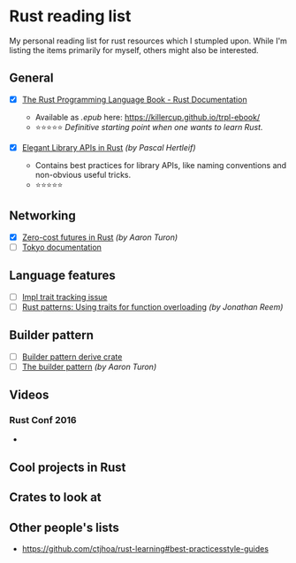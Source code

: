 # Rust reading list

My personal reading list for rust resources which I stumpled upon. While I'm listing the items primarily for myself, others might also be interested. 

## General

- [x] [The Rust Programming Language Book - Rust Documentation](https://doc.rust-lang.org/stable/book/)
  - Available as *.epub* here: https://killercup.github.io/trpl-ebook/
  - :star::star::star::star::star: *Definitive starting point when one wants to learn Rust.*

- [x] [Elegant Library APIs in Rust](https://scribbles.pascalhertleif.de/elegant-apis-in-rust.html) *(by Pascal Hertleif)*
  - Contains best practices for library APIs, like naming conventions and non-obvious useful tricks.
  - :star::star::star::star::star:

## Networking

- [x] [Zero-cost futures in Rust](https://aturon.github.io/blog/2016/08/11/futures/) *(by Aaron Turon)*
- [ ] [Tokyo documentation](https://tokio.rs/docs/getting-started/tokio/)

## Language features

- [ ] [Impl trait tracking issue](https://github.com/rust-lang/rust/issues/34511)
- [ ] [Rust patterns: Using traits for function overloading](https://medium.com/@jreem/advanced-rust-using-traits-for-argument-overloading-c6a6c8ba2e17#.hlgc5zrwz) *(by Jonathan Reem)*

## Builder pattern

- [ ] [Builder pattern derive crate](https://github.com/ctjhoa/rust-learning#best-practicesstyle-guides)
- [ ] [The builder pattern](https://aturon.github.io/ownership/builders.html) *(by Aaron Turon)* 

## Videos
### Rust Conf 2016

-

## Cool projects in Rust

## Crates to look at

## Other people's lists

- https://github.com/ctjhoa/rust-learning#best-practicesstyle-guides

